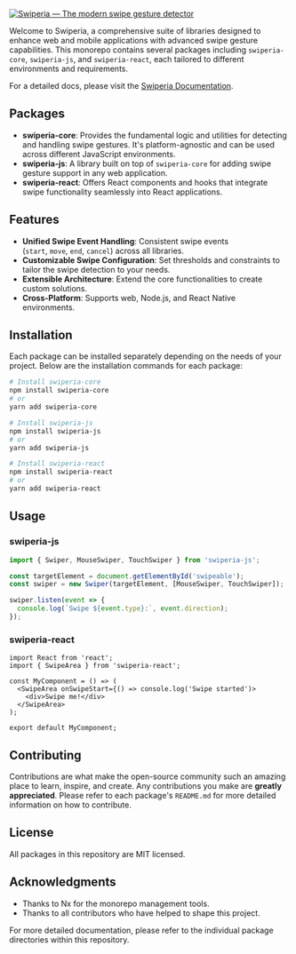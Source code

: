 [![Swiperia — The modern swipe gesture detector]()]()

Welcome to Swiperia, a comprehensive suite of libraries designed to enhance web and mobile applications with advanced swipe gesture capabilities. This monorepo contains several packages including `swiperia-core`, `swiperia-js`, and `swiperia-react`, each tailored to different environments and requirements.

For a detailed docs, please visit the [Swiperia Documentation](https://samavati.github.io/swiperia/).

## Packages

* **swiperia-core**: Provides the fundamental logic and utilities for detecting and handling swipe gestures. It's platform-agnostic and can be used across different JavaScript environments.
* **swiperia-js**: A library built on top of `swiperia-core` for adding swipe gesture support in any web application.
* **swiperia-react**: Offers React components and hooks that integrate swipe functionality seamlessly into React applications.

## Features

* **Unified Swipe Event Handling**: Consistent swipe events (`start`, `move`, `end`, `cancel`) across all libraries.
* **Customizable Swipe Configuration**: Set thresholds and constraints to tailor the swipe detection to your needs.
* **Extensible Architecture**: Extend the core functionalities to create custom solutions.
* **Cross-Platform**: Supports web, Node.js, and React Native environments.

## Installation

Each package can be installed separately depending on the needs of your project. Below are the installation commands for each package:

```bash
# Install swiperia-core
npm install swiperia-core
# or
yarn add swiperia-core

# Install swiperia-js
npm install swiperia-js
# or
yarn add swiperia-js

# Install swiperia-react
npm install swiperia-react
# or
yarn add swiperia-react
```

## Usage

### swiperia-js

```ts
import { Swiper, MouseSwiper, TouchSwiper } from 'swiperia-js';

const targetElement = document.getElementById('swipeable');
const swiper = new Swiper(targetElement, [MouseSwiper, TouchSwiper]);

swiper.listen(event => {
  console.log(`Swipe ${event.type}:`, event.direction);
});
```

### swiperia-react

```tsx
import React from 'react';
import { SwipeArea } from 'swiperia-react';

const MyComponent = () => (
  <SwipeArea onSwipeStart={() => console.log('Swipe started')>
    <div>Swipe me!</div>
  </SwipeArea>
);

export default MyComponent;
```

## Contributing

Contributions are what make the open-source community such an amazing place to learn, inspire, and create. Any contributions you make are **greatly appreciated**. Please refer to each package's `README.md` for more detailed information on how to contribute.

## License

All packages in this repository are MIT licensed.

## Acknowledgments

* Thanks to Nx for the monorepo management tools.
* Thanks to all contributors who have helped to shape this project.

For more detailed documentation, please refer to the individual package directories within this repository.
